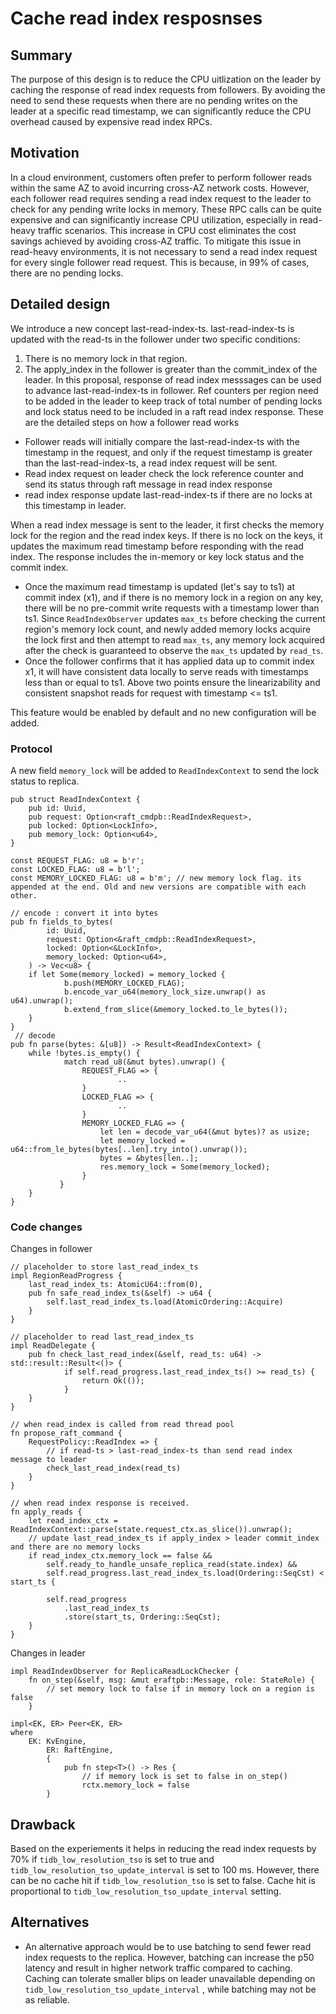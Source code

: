 # Cache read index resposnses

## Summary
The purpose of this design is to reduce the CPU uitlization on the leader by caching the response of read index requests from followers. By avoiding the need to send these requests when there are no pending writes on the leader at a specific read timestamp, we can significantly reduce the CPU overhead caused by expensive read index RPCs.

## Motivation

In a cloud environment, customers often prefer to perform follower reads within the same AZ to avoid incurring cross-AZ network costs. However, each follower read requires sending a read index request to the leader to check for any pending write locks in memory. These RPC calls can be quite expensive and can significantly increase CPU utilization, especially in read-heavy traffic scenarios. This increase in CPU cost eliminates the cost savings achieved by avoiding cross-AZ traffic.
To mitigate this issue in read-heavy environments, it is not necessary to send a read index request for every single follower read request. This is because, in 99% of cases, there are no pending locks. 

## Detailed design

We introduce a new concept last-read-index-ts. last-read-index-ts is updated with the read-ts in the follower under two specific conditions:
1. There is no memory lock in that region.
2. The apply_index in the follower is greater than the commit_index of the leader.
In this proposal, response of read index messsages can be used to advance last-read-index-ts in follower. Ref counters per region need to be added in the leader to keep track of total number of pending locks and lock status need to be included in a raft read index response. These are the detailed steps on how a follower read works
- Follower reads will initially compare the last-read-index-ts with the timestamp in the request, and only if the request timestamp is greater than the last-read-index-ts, a read index request will be sent.
- Read index request on leader check the lock reference counter and send its status through raft message in read index response
- read index response update last-read-index-ts if there are no locks at this timestamp in leader.

When a read index message is sent to the leader, it first checks the memory lock for the region and the read index keys. If there is no lock on the keys, it updates the maximum read timestamp before responding with the read index. The response includes the in-memory or key lock status and the commit index. 
- Once the maximum read timestamp is updated (let's say to ts1) at commit index (x1), and if there is no memory lock in a region on any key, there will be no pre-commit write requests with a timestamp lower than ts1. Since `ReadIndexObserver` updates `max_ts` before checking the current region's memory lock count, and newly added memory locks acquire the lock first and then attempt to read `max_ts`, any memory lock acquired after the check is guaranteed to observe the `max_ts` updated by `read_ts`.
- Once the follower confirms that it has applied data up to commit index x1, it will have consistent data locally to serve reads with timestamps less than or equal to ts1.
Above two points ensure the linearizability and consistent snapshot reads for request with timestamp <= ts1.

This feature would be enabled by default and no new configuration will be added. 

### Protocol

A new field `memory_lock` will be added to `ReadIndexContext` to send the lock status to replica.

```
pub struct ReadIndexContext {
    pub id: Uuid,
    pub request: Option<raft_cmdpb::ReadIndexRequest>,
    pub locked: Option<LockInfo>,
    pub memory_lock: Option<u64>,
}

const REQUEST_FLAG: u8 = b'r';
const LOCKED_FLAG: u8 = b'l';
const MEMORY_LOCKED_FLAG: u8 = b'm'; // new memory lock flag. its appended at the end. Old and new versions are compatible with each other.

// encode : convert it into bytes
pub fn fields_to_bytes(
        id: Uuid,
        request: Option<&raft_cmdpb::ReadIndexRequest>,
        locked: Option<&LockInfo>,
        memory_locked: Option<u64>,
    ) -> Vec<u8> {
    if let Some(memory_locked) = memory_locked {
            b.push(MEMORY_LOCKED_FLAG);
            b.encode_var_u64(memory_lock_size.unwrap() as u64).unwrap();
            b.extend_from_slice(&memory_locked.to_le_bytes());
    }
}
 // decode
pub fn parse(bytes: &[u8]) -> Result<ReadIndexContext> {
    while !bytes.is_empty() {
            match read_u8(&mut bytes).unwrap() {
                REQUEST_FLAG => {
                        ..
                }
                LOCKED_FLAG => {
                        ..
                }
                MEMORY_LOCKED_FLAG => {
                    let len = decode_var_u64(&mut bytes)? as usize;
                    let memory_locked = u64::from_le_bytes(bytes[..len].try_into().unwrap());
                    bytes = &bytes[len..];
                    res.memory_lock = Some(memory_locked);
                }
           }
    }
}

```
### Code changes

Changes in follower
```
// placeholder to store last_read_index_ts
impl RegionReadProgress {
    last_read_index_ts: AtomicU64::from(0),
    pub fn safe_read_index_ts(&self) -> u64 {
        self.last_read_index_ts.load(AtomicOrdering::Acquire)
    }
}

// placeholder to read last_read_index_ts
impl ReadDelegate {
    pub fn check_last_read_index(&self, read_ts: u64) -> std::result::Result<()> {
            if self.read_progress.last_read_index_ts() >= read_ts) {
                return Ok(());
            }
    }
}

// when read_index is called from read thread pool
fn propose_raft_command {
    RequestPolicy::ReadIndex => {
        // if read-ts > last-read_index-ts than send read index message to leader
        check_last_read_index(read_ts)
    }
}

// when read index response is received. 
fn apply_reads {
    let read_index_ctx = ReadIndexContext::parse(state.request_ctx.as_slice()).unwrap();
    // update last_read_index_ts if apply_index > leader commit_index and there are no memory locks
    if read_index_ctx.memory_lock == false && 
        self.ready_to_handle_unsafe_replica_read(state.index) && 
        self.read_progress.last_read_index_ts.load(Ordering::SeqCst) < start_ts {
        
        self.read_progress
            .last_read_index_ts
            .store(start_ts, Ordering::SeqCst);
    }
}

```

Changes in leader
```
impl ReadIndexObserver for ReplicaReadLockChecker {
    fn on_step(&self, msg: &mut eraftpb::Message, role: StateRole) {
        // set memory lock to false if in memory lock on a region is false
    }

impl<EK, ER> Peer<EK, ER>
where
    EK: KvEngine,
        ER: RaftEngine,
        {
            pub fn step<T>() -> Res {
                // if memory lock is set to false in on_step()
                rctx.memory_lock = false
        }
```

## Drawback
Based on the experiements it helps in reducing the read index requests by 70% if ```tidb_low_resolution_tso``` is set to true and ```tidb_low_resolution_tso_update_interval``` is set to 100 ms. However, there can be no cache hit if ```tidb_low_resolution_tso``` is set to false. Cache hit is proportional to ```tidb_low_resolution_tso_update_interval``` setting. 

## Alternatives

- An alternative approach would be to use batching to send fewer read index requests to the replica. However, batching can increase the p50 latency and result in higher network traffic compared to caching. Caching can tolerate smaller blips on leader unavailable depending on ```tidb_low_resolution_tso_update_interval``` , while batching may not be as reliable.
